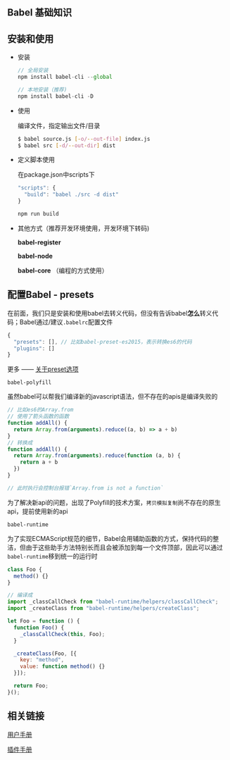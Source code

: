 ## Babel 基础知识

## 安装和使用

  * 安装
  
    ```js
    // 全局安装
    npm install babel-cli --global

    // 本地安装（推荐)
    npm install babel-cli -D
    ```
  * 使用

    编译文件，指定输出文件/目录
    
    ```sh
    $ babel source.js [-o/--out-file] index.js
    $ babel src [-d/--out-dir] dist
    ```
  * 定义脚本使用

    在package.json中scripts下

    ```js
    "scripts": {
      "build": "babel ./src -d dist"
    }

    npm run build
    ```
  
  * 其他方式（推荐开发环境使用，开发环境下转码)

    **babel-register**

    **babel-node**

    **babel-core**  （编程的方式使用）

## 配置Babel - presets

  在前面，我们只是安装和使用babel去转义代码，但没有告诉babel**怎么**转义代码；Babel通过/建议`.babelrc`配置文件
  
  ```js
  {
    "presets": [], // 比如babel-preset-es2015，表示转换es6的代码
    "plugins": []
  }
  ```

  更多 —— [关于preset选项](https://babel.docschina.org/docs/en/presets/)

  `babel-polyfill`

  虽然babel可以帮我们编译新的javascript语法，但不存在的apis是编译失败的

  ```js
  // 比如es6的Array.from
  // 使用了箭头函数的函数
  function addAll() {
    return Array.from(arguments).reduce((a, b) => a + b)
  }
  // 转换成
  function addAll() {
    return Array.from(arguments).reduce(function (a, b) {
      return a + b
    })
  }
  
  // 此时执行会控制台报错`Array.from is not a function`
  ```

  为了解决新api的问题，出现了Polyfill的技术方案，`拷贝模拟复制`尚不存在的原生api，提前使用新的api

  `babel-runtime`

  为了实现ECMAScript规范的细节，Babel会用辅助函数的方式，保持代码的整洁，但由于这些助手方法特别长而且会被添加到每一个文件顶部，因此可以通过`babel-runtime`移到统一的运行时

  ```js
  class Foo {
    method() {}
  }

  // 编译成
  import _classCallCheck from "babel-runtime/helpers/classCallCheck";
  import _createClass from "babel-runtime/helpers/createClass";

  let Foo = function () {
    function Foo() {
      _classCallCheck(this, Foo);
    }

    _createClass(Foo, [{
      key: "method",
      value: function method() {}
    }]);

    return Foo;
  }();
  ```


## 相关链接
[用户手册](https://github.com/jamiebuilds/babel-handbook/blob/master/translations/zh-Hans/user-handbook.md)

[插件手册](https://github.com/jamiebuilds/babel-handbook/blob/master/translations/zh-Hans/plugin-handbook.md)